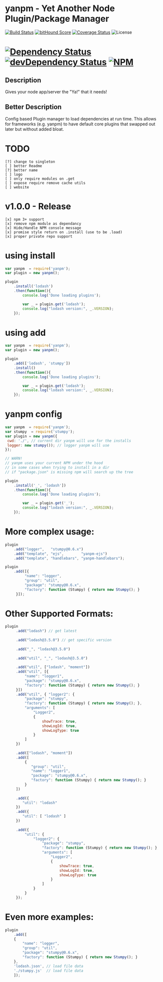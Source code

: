 # yanpm - Yet Another Node Plugin/Package Manager
[![Build Status](https://secure.travis-ci.org/jstty/yanpm.png?branch=master)](http://travis-ci.org/jstty/yanpm)
[![bitHound Score](https://www.bithound.io/github/jstty/yanpm/badges/score.svg?branch=master)](https://www.bithound.io/github/jstty/yanpm)
[![Coverage Status](https://coveralls.io/repos/jstty/yanpm/badge.svg?service=github&branch=master)](https://coveralls.io/github/jstty/yanpm?branch=master)
![License](https://img.shields.io/npm/l/yanpm.svg?branch=master)

[![Dependency Status](https://david-dm.org/jstty/yanpm.png?theme=shields.io&branch=master)](https://david-dm.org/jstty/yanpm)
[![devDependency Status](https://david-dm.org/jstty/yanpm/dev-status.png?theme=shields.io&branch=master)](https://david-dm.org/jstty/yanpm#info=devDependencies)
[![NPM](https://nodei.co/npm/yanpm.png)](https://nodei.co/npm/yanpm/)
==========================

## Description
Gives your node app/server the "Ya!" that it needs!

## Better Description
Config based Plugin manager to load dependencies at run time.
This allows for frameworks (e.g. yanpm) to have default core plugins that swapped out later but without added bloat.

# TODO
    [?] change to singleton
    [ ] better Readme
    [?] better name
    [ ] logo
    [ ] only require modules on .get
    [ ] expose require remove cache utils
    [ ] website

# v1.0.0 - Release
    [x] npm 3+ support
    [x] remove npm module as dependancy
    [x] Hide/Handle NPM console message
    [x] promise style return on .install (use to be .load)
    [x] proper private repo support

# using install
```javascript
var yanpm  = require('yanpm');
var plugin = new yanpm();

plugin
    .install('lodash')
    .then(function(){
        console.log('Done loading plugins');

        var _ = plugin.get('lodash');
        console.log("lodash version:", _.VERSION);
    });
```

# using add
```javascript
var yanpm  = require('yanpm');
var plugin = new yanpm();

plugin
    .add(['lodash', 'stumpy'])
    .install()
    .then(function(){
        console.log('Done loading plugins');

        var _ = plugin.get('lodash');
        console.log("lodash version:", _.VERSION);
    });
```

# yanpm config
```javascript
var yanpm  = require('yanpm');
var stumpy  = require('stumpy');
var plugin = new yanpm({
 cwd: './', // current dir yanpm will use for the installs
 logger: new stumpy()); // logger yanpm will use
});

// WARN!
// yanpm uses your current NPM under the hood
// in some cases when trying to install in a dir
// if "package.json" is missing npm will search up the tree

plugin
    .install('_', 'lodash'])
    .then(function(){
        console.log('Done loading plugins');

        var _ = plugin.get('_');
        console.log("lodash version:", _.VERSION);
    });
```

# More complex usage:
```javascript
plugin
    .add("logger",   "stumpy@0.6.x")
    .add("template", "ejs",        "yanpm-ejs")
    .add("template", "handlebars", "yanpm-handlebars");

plugin
    .add([{
         "name": "logger",
         "group": "util",
         "package": "stumpy@0.6.x",
         "factory": function (Stumpy) { return new Stumpy(); }
     }]);
```

# Other Supported Formats:
```javascript
plugin
     .add("lodash") // get latest
    
     .add("lodash@3.5.0") // get specific version
    
     .add("_", "lodash@3.5.0")
    
     .add("util", "_", "lodash@3.5.0")
    
     .add("util", ["lodash", "moment"])
     .add("util", [{
         "name": "logger1",
         "package": "stumpy@0.6.x",
         "factory": function (Stumpy) { return new Stumpy(); }
     }])
     .add("util", { "logger2": {
         "package": "stumpy",
         "factory": function (Stumpy) { return new Stumpy(); },
         "arguments": [
             "Logger2",
             {
                 showTrace: true,
                 showLogId: true,
                 showLogType: true
             }
         ]
     })
    
     .add(["lodash", "moment"])
     .add([
         {
            "group": "util",
            "name": "logger1",
            "package": "stumpy@0.6.x",
            "factory": function (Stumpy) { return new Stumpy(); }
         }
     ])
    
     .add({
        "util": "lodash"
     })
     .add({
        "util": [ "lodash" ]
     })
    
     .add({
         "util": {
             "logger2": {
                 "package": "stumpy",
                 "factory": function (Stumpy) { return new Stumpy(); },
                 "arguments": [
                     "Logger2",
                     {
                         showTrace: true,
                         showLogId: true,
                         showLogType: true
                     }
                 ]
             }
         }
     });
```

# Even more examples:
```javascript
plugin
    .add([
    {
        "name": "logger",
        "group": "util",
        "package": "stumpy@0.6.x",
        "factory": function (Stumpy) { return new Stumpy(); }
    },
    'lodash.json', // load file data
    './stumpy.js'  // load file data
    ]);
```

<!--
plugin
    .add([
    {
        "name": "basic-auth",
        "group": "route",
        "packages": "basic-auth",
        "dependencies": {
            "http": "express"
        },
        "route": {
            "setup": function(app, method, routeStr, func, options){
                var auth = function (req, res, next) {
                    function unauthorized(res) {
                        res.set('WWW-Authenticate', 'Basic realm='+(options.message || 'Authorization Required') );
                        return res.send(401);
                    }

                    var user = basicAuth(req);
                    if (!user || !user.name || !user.pass) {
                        return unauthorized(res);
                    }

                    if ( user.name === options.user &&
                         user.pass === options.pass ) {
                        return next();
                    } else {
                        return unauthorized(res);
                    }
                };

                app[ method ](routeStr, auth, func);
            }
        }
    },
    {
        "name": "ejs",
        "group": "template",
        "packages": "ejs",
        "template": {
            "isValidData": function(templateData) {
                if( templateData &&
                    (typeof templateData === 'string') &&
                    (templateData.indexOf('<%') != -1)
                ) {
                    return true;
                } else {
                    return false
                }
            },
            "isValidFileExtension": function(fileExt) {
                return fileExt === 'ejs';
            },
            "compile": function(templateData) {
                return ejs.compile(templateData);
            }
        }
    },
    {
        "name": "handlebars",
        "group": "template",
        "packages": "handlebars",
        "template": {
            "isValidData": function(templateData) {
                if( templateData &&
                    _.isString(templateData) &&
                    templateData.indexOf('{{') != -1) {
                    return true;
                } else {
                    return false
                }
            },
            "isValidFileExtension": function(fileExt) {
                return _.contains(['handlebars', 'hbs'], fileExt);
            },
            "compile": function(templateData) {
                return handlebars.compile(templateData);
            }
        }
    }
    ]);
-->